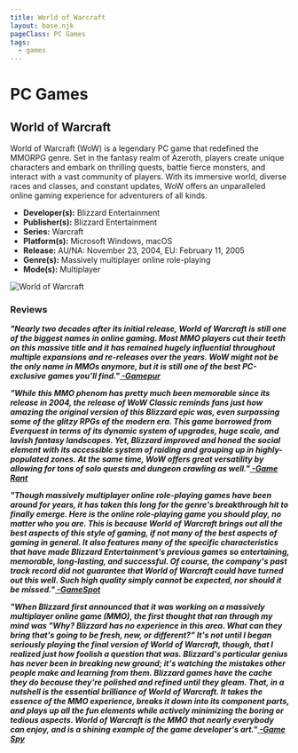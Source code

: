 ```yaml
---
title: World of Warcraft
layout: base.njk
pageClass: PC Games
tags:
  - games
---
```


<div class="games-header">
  <h1>PC Games</h1>
</div>
  <section class="grid-m">
        <article class="card-m">
            <div class="card__content-m">
                <h2 class="card__text-m">World of Warcraft</h2>
              <p class="card__text-m">
                World of Warcraft (WoW) is a legendary PC game that redefined the MMORPG genre. Set in the fantasy realm of Azeroth, players create unique characters and embark on thrilling quests, battle fierce monsters, and interact with a vast community of players. With its immersive world, diverse races and classes, and constant updates, WoW offers an unparalleled online gaming experience for adventurers of all kinds.
              </p>
              <ul>
                <li><strong>Developer(s):</strong> Blizzard Entertainment</li>
                <li><strong>Publisher(s):</strong> Blizzard Entertainment</li>
                <li><strong>Series:</strong> Warcraft</li>
                <li><strong>Platform(s):</strong> Microsoft Windows, macOS</li>
                <li><strong>Release:</strong> AU/NA: November 23, 2004, EU: February 11, 2005</li>
                <li><strong>Genre(s):</strong> Massively multiplayer online role-playing</li>
                <li><strong>Mode(s):</strong> Multiplayer</li>
              </ul>
            </div>
          </article>
          <article class="card-m">
            <div class="card__img-m">
              <img src="/images/pc2.png" alt="World of Warcraft">
            </div>
          </article>
  </section>
    <div class="game_reviews">
    <h3>Reviews</h3>
      <p>
        <strong><i>"Nearly two decades after its initial release, World of Warcraft is still one of the biggest names in online gaming. Most MMO players cut their teeth on this massive title and it has remained hugely influential throughout multiple expansions and re-releases over the years. WoW might not be the only name in MMOs anymore, but it is still one of the best PC-exclusive games you’ll find."<a href="https://www.gamepur.com/guides/the-ten-best-pc-exclusive-games-of-all-time" target="_blank" rel="noopener noreferrer"> -Gamepur</a></i></strong>
      </p>
      <p>   
        <strong><i>"While this MMO phenom has pretty much been memorable since its release in 2004, the release of WoW Classic reminds fans just how amazing the original version of this Blizzard epic was, even surpassing some of the glitzy RPGs of the modern era. This game borrowed from Everquest in terms of its dynamic system of upgrades, huge scale, and lavish fantasy landscapes. Yet, Blizzard improved and honed the social element with its accessible system of raiding and grouping up in highly-populated zones. At the same time, WoW offers great versatility by allowing for tons of solo quests and dungeon crawling as well."<a href="https://gamerant.com/pc-games-cant-play-console/#sim-city-3000" target="_blank" rel="noopener noreferrer"> -Game Rant</a></i></strong>
      </p>
      <p>
        <strong><i>"Though massively multiplayer online role-playing games have been around for years, it has taken this long for the genre's breakthrough hit to finally emerge. Here is the online role-playing game you should play, no matter who you are. This is because World of Warcraft brings out all the best aspects of this style of gaming, if not many of the best aspects of gaming in general. It also features many of the specific characteristics that have made Blizzard Entertainment's previous games so entertaining, memorable, long-lasting, and successful. Of course, the company's past track record did not guarantee that World of Warcraft could have turned out this well. Such high quality simply cannot be expected, nor should it be missed."<a href="https://www.gamespot.com/reviews/world-of-warcraft-review/1900-6114072/" target="_blank" rel="noopener noreferrer"> -GameSpot</a></i></strong>
      </p>
      <p>
        <strong><i>"When Blizzard first announced that it was working on a massively multiplayer online game (MMO), the first thought that ran through my mind was "Why? Blizzard has no experience in this area. What can they bring that's going to be fresh, new, or different?" It's not until I began seriously playing the final version of World of Warcraft, though, that I realized just how foolish a question that was. Blizzard's particular genius has never been in breaking new ground; it's watching the mistakes other people make and learning from them. Blizzard games have the cache they do because they're polished and refined until they gleam. That, in a nutshell is the essential brilliance of World of Warcraft. It takes the essence of the MMO experience, breaks it down into its component parts, and plays up all the fun elements while actively minimizing the boring or tedious aspects. World of Warcraft is the MMO that nearly everybody can enjoy, and is a shining example of the game developer's art."<a href="http://pc.gamespy.com/pc/world-of-warcraft/571585p1.html" target="_blank" rel="noopener noreferrer"> -Game Spy</a></i></strong>
      </p>
    </div>